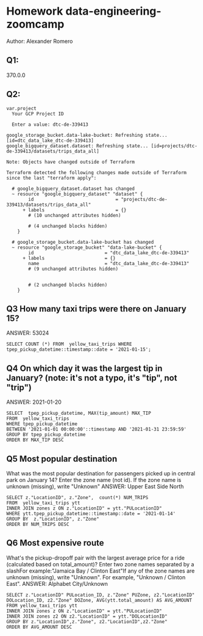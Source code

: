# Homework data-engineering-zoomcamp
Author: Alexander Romero

## Q1:
370.0.0

## Q2:
```
var.project
  Your GCP Project ID

  Enter a value: dtc-de-339413

google_storage_bucket.data-lake-bucket: Refreshing state... [id=dtc_data_lake_dtc-de-339413]
google_bigquery_dataset.dataset: Refreshing state... [id=projects/dtc-de-339413/datasets/trips_data_all]

Note: Objects have changed outside of Terraform

Terraform detected the following changes made outside of Terraform since the last "terraform apply":

  # google_bigquery_dataset.dataset has changed
  ~ resource "google_bigquery_dataset" "dataset" {
        id                              = "projects/dtc-de-339413/datasets/trips_data_all"
      + labels                          = {}
        # (10 unchanged attributes hidden)

        # (4 unchanged blocks hidden)
    }

  # google_storage_bucket.data-lake-bucket has changed
  ~ resource "google_storage_bucket" "data-lake-bucket" {
        id                          = "dtc_data_lake_dtc-de-339413"
      + labels                      = {}
        name                        = "dtc_data_lake_dtc-de-339413"
        # (9 unchanged attributes hidden)


        # (2 unchanged blocks hidden)
    }
```

## Q3 How many taxi trips were there on January 15?
ANSWER: 53024

```
SELECT COUNT (*) FROM  yellow_taxi_trips WHERE tpep_pickup_datetime::timestamp::date = '2021-01-15';
```

## Q4 On which day it was the largest tip in January? (note: it's not a typo, it's "tip", not "trip")
ANSWER: 2021-01-20
```
SELECT  tpep_pickup_datetime, MAX(tip_amount) MAX_TIP
FROM  yellow_taxi_trips 
WHERE tpep_pickup_datetime 
BETWEEN '2021-01-01 00:00:00'::timestamp AND '2021-01-31 23:59:59'
GROUP BY tpep_pickup_datetime
ORDER BY MAX_TIP DESC
```

## Q5 Most popular destination
What was the most popular destination for passengers picked up in central park on January 14? Enter the zone name (not id). If the zone name is unknown (missing), write "Unknown"
ANSWER: Upper East Side North
```
SELECT z."LocationID", z."Zone",  count(*) NUM_TRIPS
FROM  yellow_taxi_trips ytt
INNER JOIN zones z ON z."LocationID" = ytt."PULocationID"
WHERE ytt.tpep_pickup_datetime::timestamp::date = '2021-01-14'
GROUP BY  z."LocationID", z."Zone"
ORDER BY NUM_TRIPS DESC
```

## Q6 Most expensive route
What's the pickup-dropoff pair with the largest average price for a ride (calculated based on total_amount)? Enter two zone names separated by a slashFor example:"Jamaica Bay / Clinton East"If any of the zone names are unknown (missing), write "Unknown". For example, "Unknown / Clinton East".
ANSWER: Alphabet City/Unknown

```
SELECT z."LocationID" PULocation_ID, z."Zone" PUZone, z2."LocationID" DOLocation_ID, z2."Zone" DOZone, AVG(ytt.total_amount) AS AVG_AMOUNT
FROM yellow_taxi_trips ytt
INNER JOIN zones z ON z."LocationID" = ytt."PULocationID"
INNER JOIN zones z2 ON z2."LocationID" = ytt."DOLocationID"
GROUP BY z."LocationID",z."Zone", z2."LocationID",z2."Zone"
ORDER BY AVG_AMOUNT DESC
```